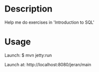 # Description
Help me do exercises in 'Introduction to SQL'

# Usage
Launch:
$ mvn jetty:run

Launch at:
http://localhost:8080/jeran/main
